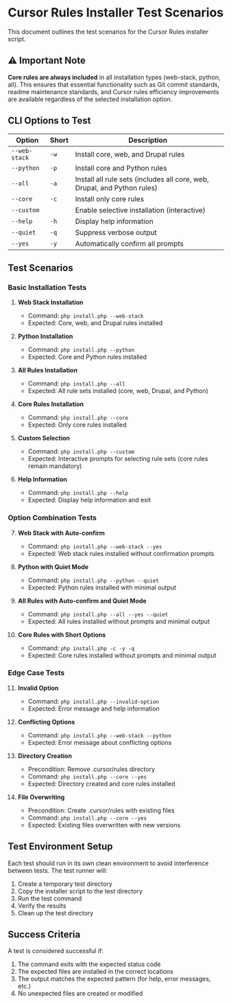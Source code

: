 # Cursor Rules Installer Test Scenarios

This document outlines the test scenarios for the Cursor Rules installer script.

## ⚠️ Important Note

**Core rules are always included** in all installation types (web-stack, python, all). This ensures that essential functionality such as Git commit standards, readme maintenance standards, and Cursor rules efficiency improvements are available regardless of the selected installation option.

## CLI Options to Test

| Option | Short | Description |
|--------|-------|-------------|
| `--web-stack` | `-w` | Install core, web, and Drupal rules |
| `--python` | `-p` | Install core and Python rules |
| `--all` | `-a` | Install all rule sets (includes all core, web, Drupal, and Python rules) |
| `--core` | `-c` | Install only core rules |
| `--custom` | | Enable selective installation (interactive) |
| `--help` | `-h` | Display help information |
| `--quiet` | `-q` | Suppress verbose output |
| `--yes` | `-y` | Automatically confirm all prompts |

## Test Scenarios

### Basic Installation Tests

1. **Web Stack Installation**
   - Command: `php install.php --web-stack`
   - Expected: Core, web, and Drupal rules installed

2. **Python Installation**
   - Command: `php install.php --python`
   - Expected: Core and Python rules installed

3. **All Rules Installation**
   - Command: `php install.php --all`
   - Expected: All rule sets installed (core, web, Drupal, and Python)

4. **Core Rules Installation**
   - Command: `php install.php --core`
   - Expected: Only core rules installed

5. **Custom Selection**
   - Command: `php install.php --custom`
   - Expected: Interactive prompts for selecting rule sets (core rules remain mandatory)

6. **Help Information**
   - Command: `php install.php --help`
   - Expected: Display help information and exit

### Option Combination Tests

7. **Web Stack with Auto-confirm**
   - Command: `php install.php --web-stack --yes`
   - Expected: Web stack rules installed without confirmation prompts

8. **Python with Quiet Mode**
   - Command: `php install.php --python --quiet`
   - Expected: Python rules installed with minimal output

9. **All Rules with Auto-confirm and Quiet Mode**
   - Command: `php install.php --all --yes --quiet`
   - Expected: All rules installed without prompts and minimal output

10. **Core Rules with Short Options**
    - Command: `php install.php -c -y -q`
    - Expected: Core rules installed without prompts and minimal output

### Edge Case Tests

11. **Invalid Option**
    - Command: `php install.php --invalid-option`
    - Expected: Error message and help information

12. **Conflicting Options**
    - Command: `php install.php --web-stack --python`
    - Expected: Error message about conflicting options

13. **Directory Creation**
    - Precondition: Remove .cursor/rules directory
    - Command: `php install.php --core --yes`
    - Expected: Directory created and core rules installed

14. **File Overwriting**
    - Precondition: Create .cursor/rules with existing files
    - Command: `php install.php --core --yes`
    - Expected: Existing files overwritten with new versions

## Test Environment Setup

Each test should run in its own clean environment to avoid interference between tests. The test runner will:

1. Create a temporary test directory
2. Copy the installer script to the test directory
3. Run the test command
4. Verify the results
5. Clean up the test directory

## Success Criteria

A test is considered successful if:

1. The command exits with the expected status code
2. The expected files are installed in the correct locations
3. The output matches the expected pattern (for help, error messages, etc.)
4. No unexpected files are created or modified 